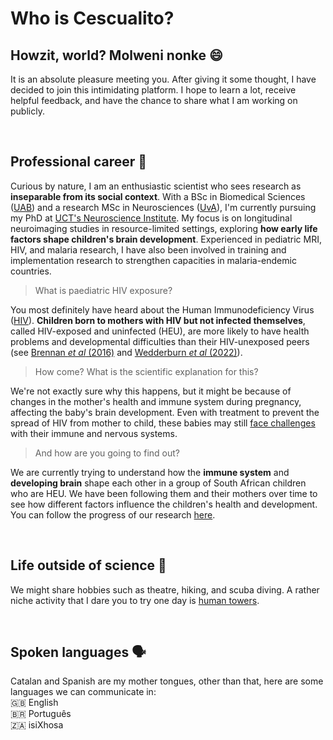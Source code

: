 # Who is Cescualito?

## Howzit, world? Molweni nonke 😄

It is an absolute pleasure meeting you. After giving it some thought, I have decided to join this intimidating platform. I hope to learn a lot, receive helpful feedback, and have the chance to share what I am working on publicly. 

<br>

## Professional career 🧠

Curious by nature, I am an enthusiastic scientist who sees research as **inseparable from its social context**. With a BSc in Biomedical Sciences ([UAB](https://www.uab.cat/)) and a research MSc in Neurosciences ([UvA](https://www.uva.nl/)), I'm currently pursuing my PhD at [UCT's Neuroscience Institute](https://neuroscience.uct.ac.za/). My focus is on longitudinal neuroimaging studies in resource-limited settings, exploring **how early life factors shape children's brain development**. Experienced in pediatric MRI, HIV, and malaria research, I have also been involved in training and implementation research to strengthen capacities in malaria-endemic countries.

<be>

> What is paediatric HIV exposure?

You most definitely have heard about the Human Immunodeficiency Virus ([HIV](https://www.unaids.org/en/resources/fact-sheet)). **Children born to mothers with HIV but not infected themselves**, called HIV-exposed and uninfected (HEU), are more likely to have health problems and developmental difficulties than their HIV-unexposed peers (see [Brennan *et al* (2016)](https://journals.lww.com/aidsonline/fulltext/2016/09240/a_meta_analysis_assessing_all_cause_mortality_in.12.aspx) and [Wedderburn *et al* (2022)](https://www.thelancet.com/journals/lanchi/article/PIIS2352-4642(22)00071-2/fulltext#%20)). 

> How come? What is the scientific explanation for this?

We're not exactly sure why this happens, but it might be because of changes in the mother's health and immune system during pregnancy, affecting the baby's brain development. Even with treatment to prevent the spread of HIV from mother to child, these babies may still [face challenges](https://link.springer.com/article/10.1007/s11904-019-00459-0) with their immune and nervous systems.

> And how are you going to find out?

We are currently trying to understand how the **immune system** and **developing brain** shape each other in a group of South African children who are HEU. We have been following them and their mothers over time to see how different factors influence the children's health and development. You can follow the progress of our research [here](https://osf.io/sn6y9/).

<br>

## Life outside of science 🐋

We might share hobbies such as theatre, hiking, and scuba diving. A rather niche activity that I dare you to try one day is [human towers](https://youtu.be/xo_EKYPNjQE?feature=shared).

<br>

## Spoken languages 🗣

Catalan and Spanish are my mother tongues, other than that, here are some languages we can communicate in: <br>
🇬🇧 English <br>
🇧🇷 Português <br>
🇿🇦 isiXhosa
